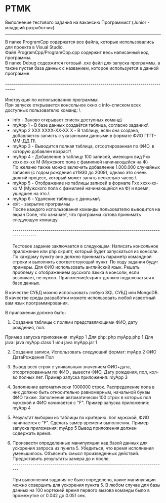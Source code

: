 # PTMK
Выполнение тестового задания на вакансию Программист (Junior - младший разработчик)

----------------------------------------------------------------------------------

В папке ProgramCpp содержатся все файла, которые использовались для проекта в Visual Studio. \
  Файл ProgramCpp/ProgramCpp.cpp содержит весь написанный код программы. \
В папке Debug содержится готовый .exe файл для запуска программы, а также пустая база данных с названием, которое используется в данной программе. \
\
-----------------------------------------------------------------------------------  \
\
Инструкция по использованию программы:  \
При запуске открывается консольное окно с info-списком всех доступных пользователю команд: \
  -  info - Заново открывает список доступных команд\
  -  myApp 1 - В базе данных создаётся таблица, согласно заданию\
  -  myApp 2 ХХХ ХХХХ-ХХ-ХХ Х - В таблицу, если она создана, добавляется записть с указанными данными в формате ФИО ГГГГ-ММ-ДД П\
  -  myApp 3 - Выводится полная таблица, отсортированная по ФИО, в которую добавлен возраст\
  -  myApp 4 - Добавление в таблицу 100 записей, имеющих вид Fxx xxxx-xx-xx M (Мужского пола с фамилией начинающейся на Ф)\
По желаню также можно включить добавление 1.000.000 случайных записей (с годом рождения от1930 до 2009), однако это очень долгий процесс, который может занять несколько часов.\
  -  myApp 5 - Отображение из таблицы записей в формате Fxx xxxx-xx-xx M (Мужского пола с фамилией начинающейся на Ф) и время, ушедшее на это.\
  -  myApp 6 - Удаление таблицы с данными\
  -  exit - закрытие программы\
После каждого использования команды пользователю выводится на экран Done, что означает, что программа котова принимать следующую команду.\
\
--------------------------------------------------------------------------------------\
\
Тестовое задание заключается в следующем:
Написать консольное приложение или php скрипт, который будет запускаться из консоли.
По каждому пункту оно должно принимать параметр командной строки и выполнять соответствующий пункт.
По ходу задания будут примеры. Для ФИО использовать английский язык. Решать проблему с отображением русского языка в консоли, если возникает, не нужно.
Приложение/скрипт должно подключаться к базе данных.

В качестве СУБД можно использовать любую SQL СУБД или MongoDB.
В качестве среды разработки можете использовать любой известный вам язык программирования.

В приложении должно быть:
1. Создание таблицы с полями представляющими ФИО, дату рождения, пол.

Пример запуска приложения:
myApp 1
Для php:
php myApp.php 1
Для java:
java myApp.class 1
или
java myApp.jar 1

2. Создание записи. Использовать следующий формат:
myApp 2 ФИО ДатаРождения Пол

3. Вывод всех строк с уникальным значением ФИО+дата, отсортированным по ФИО , вывести ФИО, Дату рождения, пол, кол-во полных лет.
Пример запуска приложения:
myApp 3

4. Заполнение автоматически 1000000 строк. Распределение пола в них должно быть относительно равномерным, начальной буквы ФИО также. Заполнение автоматически 100 строк в которых пол мужской и ФИО начинается с "F".
Пример запуска приложения:
myApp 4

5. Результат выборки из таблицы по критерию: пол мужской, ФИО начинается с "F". Сделать замер времени выполнения.
Пример запуска приложения:
myApp 5
Вывод приложения должен содержать время.

6. Произвести определенные манипуляции над базой данных для ускорения запроса из пункта 5. Убедиться, что время исполнения уменьшилось. Объяснить смысл произведенных действий. Предоставить результаты замера до и после.
\
-----------------------------------------------------------------------------\
\
При выполнении задания не было определено, какие манипуляции можно совершить для ускорения пункта 5. В любом случае для базы данных на 100 кортежей время первого вызова команды было в промежутке от 0.042 до 0.051 сек.
